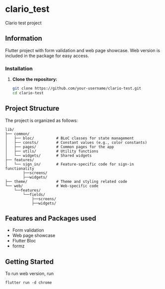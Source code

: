# clario_test

Clario test project

## Information
Flutter project with form validation and web page showcase. Web version is included in the package  for easy access.

### Installation

1. **Clone the repository:**
   ```bash
   git clone https://github.com/your-username/clario-test.git
   cd clario-test
   
   ```
## Project Structure

The project is organized as follows:
```
lib/
├── common/
│   ├── bloc/          # BLoC classes for state management
│   ├── consts/        # Constant values (e.g., color constants)
│   ├── pages/         # Common pages for the app
│   ├── utils/         # Utility functions
│   └── widgets/       # Shared widgets
├── features/
│   └── sign_in/       # Feature-specific code for sign-in functionality
        ├──screens/
        ├──widgets/
├── theme/             # Theme and styling related code
└── web/               # Web-specific code
    └──features/
        └──fields/
            ├──screens/
            ├──widgets/
 ```
## Features and Packages used
- Form validation
- Web page showcase
- Flutter Bloc
- formz

## Getting Started
To run web version, run

`flutter run -d chrome `